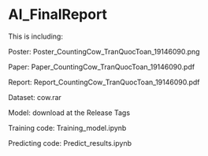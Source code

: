 # AI_FinalReport

This is including:




Poster: Poster_CountingCow_TranQuocToan_19146090.png


Paper: Paper_CountingCow_TranQuocToan_19146090.pdf


Report: Report_CountingCow_TranQuocToan_19146090.pdf


Dataset: cow.rar


Model: download at the Release Tags


Training code: Training_model.ipynb


Predicting code: Predict_results.ipynb
